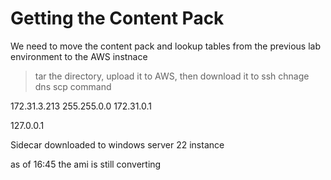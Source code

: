 # Getting the Content Pack

We need to move the content pack and lookup tables from the previous lab environment to the AWS instnace


> tar the directory, upload it to AWS, then download it to 
> ssh
> chnage dns 
> scp command



172.31.3.213
255.255.0.0
172.31.0.1 

127.0.0.1


Sidecar downloaded to windows server 22 instance

as of 16:45 the ami is still converting